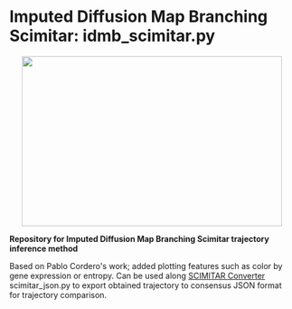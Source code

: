 # Imputed Diffusion Map Branching Scimitar: idmb_scimitar.py

<p align="center">
  <img width="460" height="300" src="https://github.com/LucasESBS/idmb_scimitar/blob/master/Example_scimitar.png">
</p>



**Repository for Imputed Diffusion Map Branching Scimitar trajectory inference method**

Based on Pablo Cordero's work; added plotting features such as color by gene expression or entropy. Can be used along [SCIMITAR Converter](https://github.com/Stuartlab-UCSC/traj-converters) scimitar_json.py to export obtained trajectory to consensus JSON format for trajectory comparison.
